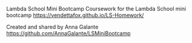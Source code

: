 Lambda School Mini Bootcamp
Coursework for the Lambda School mini bootcamp
https://vendettafox.github.io/LS-Homework/

Created and shared by Anna Galante
https://github.com/AnnaGalante/LSMiniBootcamp
